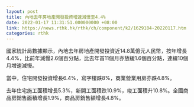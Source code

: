 ```yaml
---
layout: post
title: 內地去年房地產開發投資增速減慢至4.4%
date: 2022-01-17 11:31:51.000000000 +08:00
link: https://news.rthk.hk/rthk/ch/component/k2/1629184-20220117.htm
categories: rthk
---
```


國家統計局數據顯示，內地去年房地產開發投資近14.8萬億元人民幣，按年增長4.4%，比前年減慢2.6個百分點，比去年首11個月亦放緩1.6個百分點，連續10個月增速減慢。

當中，住宅開發投資增長6.4%，寫字樓跌8%，商業營業用房亦跌4.8%。

去年住宅施工面積增長5.3%，新開工面積跌10.9%，竣工面積升10.8%。全國商品房銷售面積增長1.9%，商品房銷售額增長4.8%。
